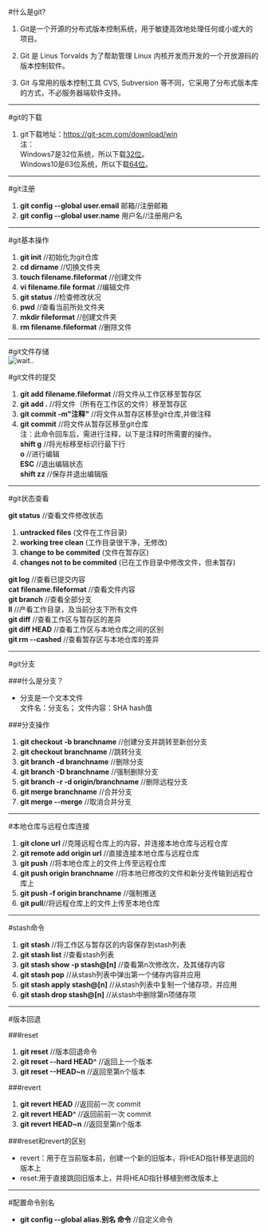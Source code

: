 #什么是git?  

1. Git是一个开源的分布式版本控制系统，用于敏捷高效地处理任何或小或大的项目。

0. Git 是 Linus Torvalds 为了帮助管理 Linux 内核开发而开发的一个开放源码的版本控制软件。

0. Git 与常用的版本控制工具 CVS, Subversion 等不同，它采用了分布式版本库的方式，不必服务器端软件支持。  

---

#git的下载

1. git下载地址：<https://git-scm.com/download/win>  
   注：  
Windows7是32位系统，所以下载[32位](https://github.com/git-for-windows/git/releases/download/v2.19.1.windows.1/PortableGit-2.19.1-32-bit.7z.exe)。  
Windows10是63位系统，所以下载[64位](https://github.com/git-for-windows/git/releases/download/v2.19.1.windows.1/PortableGit-2.19.1-64-bit.7z.exe)。

---

#git注册
1. **git  config --global user.email** 邮箱//注册邮箱  
0. **git config --global user.name** 用户名//注册用户名   


---

#git基本操作
1. **git init** //初始化为git仓库
2. **cd dirname** //切换文件夹
3. **touch filename.fileformat** //创建文件
4. **vi filename.file format** //编辑文件
5. **git status** //检查修改状况
6. **pwd** //查看当前所处文件夹
7. **mkdir fileformat** //创建文件夹
8. **rm filename.fileformat** //删除文件

---

#git文件存储  
![wait..](https://cdn.liaoxuefeng.com/cdn/files/attachments/001384907702917346729e9afbf4127b6dfbae9207af016000/0)

#git文件的提交  
1. **git add filename.fileformat** //将文件从工作区移至暂存区
2. **git add .** //将文件（所有在工作区的文件）移至暂存区
3. **git commit -m"注释"** //将文件从暂存区移至git仓库,并做注释
4. **git commit** //将文件从暂存区移至git仓库  
   注：此命令回车后，需进行注释，以下是注释时所需要的操作。  
**shift g** //将光标移至标识行最下行  
**o** //进行编辑  
**ESC** //退出编辑状态  
**shift zz** //保存并退出编辑版  

---

#git状态查看

**git status** //查看文件修改状态

1. **untracked files** (文件在工作目录)
2. **working tree clean** (工作目录很干净，无修改)
3. **change to be commited** (文件在暂存区)
4. **changes not to be commited** (已在工作目录中修改文件，但未暂存)

**git log** //查看已提交内容  
**cat filename.fileformat** //查看文件内容   
**git branch** //查看全部分支  
**ll** //产看工作目录，及当前分支下所有文件  
**git diff** //查看工作区与暂存区的差异  
**git diff HEAD** //查看工作区与本地仓库之间的区别  
**git rm --cashed** //查看暂存区与本地仓库的差异

---

#git分支

###什么是分支？  
+ 分支是一个文本文件  
  文件名：分支名；    文件内容：SHA hash值

###分支操作

1. **git checkout -b branchname** //创建分支并跳转至新创分支  
2. **git checkout branchname** //跳转分支  
3. **git branch -d branchname** //删除分支  
1. **git branch -D branchname** //强制删除分支  
1. **git branch -r -d origin/branchname** //删除远程分支 
2. **git merge branchname** //合并分支
3. **git merge --merge** //取消合并分支

---

#本地仓库与远程仓库连接

1. **git clone url** //克隆远程仓库上的内容，并连接本地仓库与远程仓库  
2. **git remote add origin url** //直接连接本地仓库与远程仓库  
3. **git push** //将本地仓库上的文件上传至远程仓库
4. **git push  origin branchname** //将本地已修改的文件和新分支传输到远程仓库上
5. **git push -f origin branchname** //强制推送  
4. **git pull**//将远程仓库上的文件上传至本地仓库 

---

#stash命令

1. **git stash** //将工作区与暂存区的内容保存到stash列表
2. **git stash list** //查看stash列表
3. **git stash show -p stash@[n]** //查看第n次修改次，及其储存内容
4. **git stash pop** //从stash列表中弹出第一个储存内容并应用
5. **git stash apply stash@[n]** //从stash列表中复制一个储存项，并应用
6. **git stash drop stash@[n]** //从stash中删除第n项储存项

---

#版本回退

###reset

1. **git reset** //版本回退命令
2. **git reset --hard HEAD^** //返回上一个版本
3. **git reset --HEAD~n** //返回至第n个版本

###revert

1. **git revert HEAD** //返回前一次 commit
0. **git revert HEAD^** //返回前前一次 commit
1. **git revert HEAD~n** //返回至第n个版本

###reset和revert的区别

- revert：用于在当前版本前，创建一个新的旧版本，将HEAD指针移至退回的版本上
- reset:用于直接跳回旧版本上，并将HEAD指针移植到修改版本上

---

#配置命令别名

- **git config --global alias.别名 命令** //自定义命令


 













   
